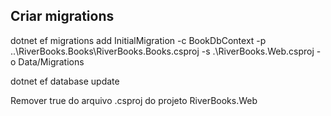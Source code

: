 ## Criar migrations


dotnet ef migrations add InitialMigration -c BookDbContext -p ..\RiverBooks.Books\RiverBooks.Books.csproj -s .\RiverBooks.Web.csproj -o Data/Migrations


dotnet ef database update


Remover <InvariantGlobalization>true</InvariantGlobalization> do arquivo .csproj do projeto RiverBooks.Web